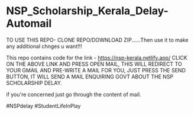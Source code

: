 # NSP_Scholarship_Kerala_Delay-Automail


TO USE THIS REPO-
CLONE REPO/DOWNLOAD ZIP......Then use it to make any additional chnges u want!!!

This repo contains code for the link - https://nsp-kerala.netlify.app/
CLICK ON THE ABOVE LINK AND PRESS OPEN MAIL, THIS WILL REDIRECT TO YOUR GMAIL AND PRE-WRITE A MAIL FOR YOU, JUST PRESS THE SEND BUTTON, IT WILL SEND A MAIL ENQUIRING GOVT ABOUT THE NSP SCHOLARSHIP DELAY.

if you're concerned just go through the content of mail.

#NSPdelay #StudentLifeInPlay
